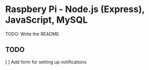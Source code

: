 Raspbery Pi - Node.js (Express), JavaScript, MySQL
==========================================================================================================================================
TODO: Write the README.

TODO
------------------------------------------------------------------------------------------------------------------------------------------
[ ] Add form for setting up notifications

